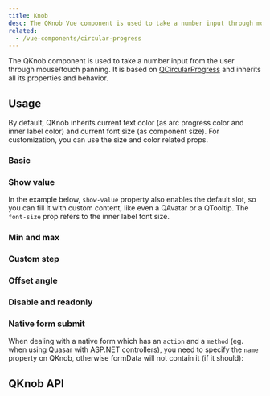 ```yaml
---
title: Knob
desc: The QKnob Vue component is used to take a number input through mouse or touch panning.
related:
  - /vue-components/circular-progress
---
```


The QKnob component is used to take a number input from the user through mouse/touch panning. It is based on [QCircularProgress](/vue-components/circular-progress) and inherits all its properties and behavior.

## Usage

By default, QKnob inherits current text color (as arc progress color and inner label color) and current font size (as component size). For customization, you can use the size and color related props.

### Basic

<doc-example title="Basic" file="QKnob/Basic" />

### Show value

In the example below, `show-value` property also enables the default slot, so you can fill it with custom content, like even a QAvatar or a QTooltip. The `font-size` prop refers to the inner label font size.

<doc-example title="Show value" file="QKnob/ShowValue" />

### Min and max

<doc-example title="Custom min/max" file="QKnob/MinMax" />

### Custom step

<doc-example title="Custom step" file="QKnob/Step" />

### Offset angle

<doc-example title="Offset angle" file="QKnob/Angle" />

### Disable and readonly

<doc-example title="Disable and readonly" file="QKnob/DisableReadonly" />

### Native form submit

When dealing with a native form which has an `action` and a `method` (eg. when using Quasar with ASP.NET controllers), you need to specify the `name` property on QKnob, otherwise formData will not contain it (if it should):

<doc-example title="Native form" file="QKnob/NativeForm" />

## QKnob API
<doc-api file="QKnob" />
